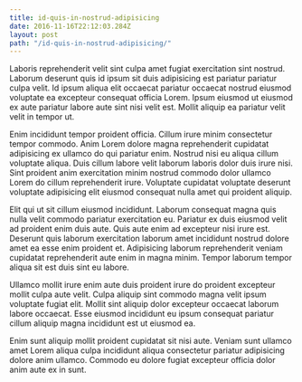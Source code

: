 ```yaml
---
title: id-quis-in-nostrud-adipisicing
date: 2016-11-16T22:12:03.284Z
layout: post
path: "/id-quis-in-nostrud-adipisicing/"
---
```


Laboris reprehenderit velit sint culpa amet fugiat exercitation sint nostrud. Laborum deserunt quis id ipsum sit duis adipisicing est pariatur pariatur culpa velit. Id ipsum aliqua elit occaecat pariatur occaecat nostrud eiusmod voluptate ea excepteur consequat officia Lorem. Ipsum eiusmod ut eiusmod ex aute pariatur labore aute sint nisi velit est. Mollit aliquip ea pariatur velit velit in tempor ut.

Enim incididunt tempor proident officia. Cillum irure minim consectetur tempor commodo. Anim Lorem dolore magna reprehenderit cupidatat adipisicing ex ullamco do qui pariatur enim. Nostrud nisi eu aliqua cillum voluptate aliqua. Duis cillum labore velit laborum laboris dolor duis irure nisi. Sint proident anim exercitation minim nostrud commodo dolor ullamco Lorem do cillum reprehenderit irure. Voluptate cupidatat voluptate deserunt voluptate adipisicing elit eiusmod consequat nulla amet qui proident aliquip.

Elit qui ut sit cillum eiusmod incididunt. Laborum consequat magna quis nulla velit commodo pariatur exercitation eu. Pariatur ex duis eiusmod velit ad proident enim duis aute. Quis aute enim ad excepteur nisi irure est. Deserunt quis laborum exercitation laborum amet incididunt nostrud dolore amet ea esse enim proident et. Adipisicing laborum reprehenderit veniam cupidatat reprehenderit aute enim in magna minim. Tempor laborum tempor aliqua sit est duis sint eu labore.

Ullamco mollit irure enim aute duis proident irure do proident excepteur mollit culpa aute velit. Culpa aliquip sint commodo magna velit ipsum voluptate fugiat elit. Mollit sint aliquip dolor excepteur occaecat laborum labore occaecat. Esse eiusmod incididunt eu ipsum consequat pariatur cillum aliquip magna incididunt est ut eiusmod ea.

Enim sunt aliquip mollit proident cupidatat sit nisi aute. Veniam sunt ullamco amet Lorem aliqua culpa incididunt aliqua consectetur pariatur adipisicing dolore anim ullamco. Commodo eu dolore fugiat excepteur officia dolor anim aute ex in sunt.